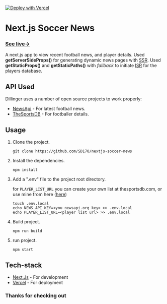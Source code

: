 [![Deploy with Vercel](https://vercel.com/button)](https://vercel.com/new/clone?repository-url=https%3A%2F%2Fgithub.com%2Fvercel%2Fnext.js%2Ftree%2Fcanary%2Fexamples%2Fhello-world)

# Next.js Soccer News
### [See live&rarr;](https://nextjs-soccer-news.vercel.app/)
A next.js app to view recent football news, and player details.
Used **getServerSideProps()** for generating dynamic news pages with [SSR](https://nextjs.org/docs/basic-features/pages#server-side-rendering).
Used **getStaticProps()** and **getStaticPaths()** with _fallback_ to initiate [ISR](https://nextjs.org/docs/basic-features/data-fetching/incremental-static-regeneration) for the players database.

## API Used

Dillinger uses a number of open source projects to work properly:

- [NewsApi](https://newsapi.org) - For latest football news.
- [TheSportsDB](https://www.thesportsdb.com/) - For footballer details.

## Usage
1) Clone the project.
    ```
    git clone https://github.com/SD170/nextjs-soccer-news
    ```
2)  Install the dependencies.

    ```
    npm install
    ```
3)  Add a ".env" file to the project root directory.
    
    for `PLAYER_LIST_URL` you can create your own list at thesportsdb.com, or use mine from here ([here](https://www.thesportsdb.com/api/v1/json/2/searchloves.php?u=lolef91988@5k2u.com))
    ```
    touch .env.local
    echo NEWS_API_KEY=<you newsapi.org key> >> .env.local
    echo PLAYER_LIST_URL=<player list url> >> .env.local
    ```

4)  Build project.

    ```
    npm run build
    ```

5)  run project.

    ```
    npm start
    ```



## Tech-stack

- [Next.Js](https://nextjs.org/) - For development
- [Vercel](https://vercel.com/) - For deployment


### Thanks for checking out
